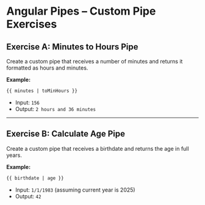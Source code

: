 # Angular Pipes – Custom Pipe Exercises

## Exercise A: Minutes to Hours Pipe

Create a custom pipe that receives a number of minutes and returns it formatted as hours and minutes.

**Example:**
```html
{{ minutes | toMinHours }}
```

- Input: `156`
- Output: `2 hours and 36 minutes`

---

## Exercise B: Calculate Age Pipe

Create a custom pipe that receives a birthdate and returns the age in full years.

**Example:**
```html
{{ birthdate | age }}
```

- Input: `1/1/1983` (assuming current year is 2025)
- Output: `42`
